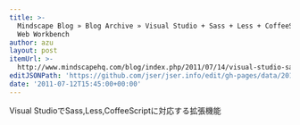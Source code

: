 ```yaml
---
title: >-
  Mindscape Blog » Blog Archive » Visual Studio + Sass + Less + CoffeeScript =
  Web Workbench
author: azu
layout: post
itemUrl: >-
  http://www.mindscapehq.com/blog/index.php/2011/07/14/visual-studio-sass-less-coffeescript-web-workbench/
editJSONPath: 'https://github.com/jser/jser.info/edit/gh-pages/data/2011/07/index.json'
date: '2011-07-12T15:45:00+00:00'
---
```

Visual StudioでSass,Less,CoffeeScriptに対応する拡張機能

